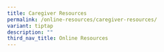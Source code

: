 ```yaml
---
title: Caregiver Resources
permalink: /online-resources/caregiver-resources/
variant: tiptap
description: ""
third_nav_title: Online Resources
---
```

